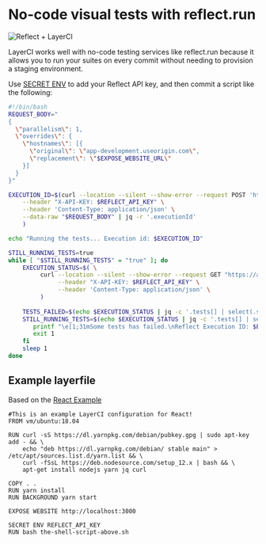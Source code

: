 # No-code visual tests with reflect.run

![Reflect + LayerCI](/static/images/reflect-and-layerci.png)

LayerCI works well with no-code testing services like reflect.run because it allows you to run your suites on every commit without needing to provision a staging environment.

Use [SECRET ENV](/docs/layerfile-reference/secret-env) to add your Reflect API key, and then commit a script like the following:

```bash
#!/bin/bash
REQUEST_BODY="
{
  \"parallelism\": 1,
  \"overrides\": {
    \"hostnames\": [{
      \"original\": \"app-development.useorigin.com\",
      \"replacement\": \"$EXPOSE_WEBSITE_URL\"
    }]
  }
}"

EXECUTION_ID=$(curl --location --silent --show-error --request POST 'https://api.reflect.run/v1/tags/suite/executions' \
    --header "X-API-KEY: $REFLECT_API_KEY" \
    --header 'Content-Type: application/json' \
    --data-raw "$REQUEST_BODY" | jq -r '.executionId'
    )

echo "Running the tests... Execution id: $EXECUTION_ID"

STILL_RUNNING_TESTS=true
while [ "$STILL_RUNNING_TESTS" = "true" ]; do
    EXECUTION_STATUS=$( \
         curl --location --silent --show-error --request GET "https://api.reflect.run/v1/executions/$EXECUTION_ID" \
              --header "X-API-KEY: $REFLECT_API_KEY" \
              --header 'Content-Type: application/json' \
         )
    
    TESTS_FAILED=$(echo $EXECUTION_STATUS | jq -c '.tests[] | select(.status | contains("failed"))')
    STILL_RUNNING_TESTS=$(echo $EXECUTION_STATUS | jq -c '.tests[] | select(.status | contains("running") or contains("queued")) | length > 0')    if ! [[ -z "$TESTS_FAILED" ]]; then
       printf "\e[1;31mSome tests has failed.\nReflect Execution ID: $EXECUTION_ID\nFailed tests: $TESTS_FAILED\n\n" >&2
       exit 1
    fi
    sleep 1
done
```

## Example layerfile

Based on the [React Example](/docs/examples/react)

```Layerfile
#This is an example LayerCI configuration for React!
FROM vm/ubuntu:18.04

RUN curl -sS https://dl.yarnpkg.com/debian/pubkey.gpg | sudo apt-key add - && \
    echo "deb https://dl.yarnpkg.com/debian/ stable main" > /etc/apt/sources.list.d/yarn.list && \
    curl -fSsL https://deb.nodesource.com/setup_12.x | bash && \
    apt-get install nodejs yarn jq curl

COPY . .
RUN yarn install
RUN BACKGROUND yarn start

EXPOSE WEBSITE http://localhost:3000

SECRET ENV REFLECT_API_KEY
RUN bash the-shell-script-above.sh
```